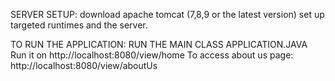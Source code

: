 SERVER SETUP:
download apache tomcat (7,8,9 or the latest version)
set up targeted runtimes and the server.

TO RUN THE APPLICATION:
RUN THE MAIN CLASS APPLICATION.JAVA
Run it on http://localhost:8080/view/home
To access about us page: http://localhost:8080/view/aboutUs
